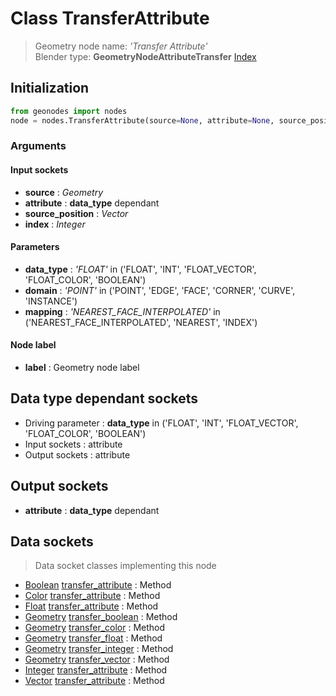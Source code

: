 
# Class TransferAttribute

> Geometry node name: _'Transfer Attribute'_<br>Blender type:  **GeometryNodeAttributeTransfer**
[Index](/docs/index.md)

## Initialization


```python
from geonodes import nodes
node = nodes.TransferAttribute(source=None, attribute=None, source_position=None, index=None, data_type='FLOAT', domain='POINT', mapping='NEAREST_FACE_INTERPOLATED', label=None)
```


### Arguments


#### Input sockets



- **source** : _Geometry_
- **attribute** : **data_type** dependant
- **source_position** : _Vector_
- **index** : _Integer_



#### Parameters



- **data_type** : _'FLOAT'_ in ('FLOAT', 'INT', 'FLOAT_VECTOR', 'FLOAT_COLOR', 'BOOLEAN')
- **domain** : _'POINT'_ in ('POINT', 'EDGE', 'FACE', 'CORNER', 'CURVE', 'INSTANCE')
- **mapping** : _'NEAREST_FACE_INTERPOLATED'_ in ('NEAREST_FACE_INTERPOLATED', 'NEAREST', 'INDEX')



#### Node label



- **label** : Geometry node label



## Data type dependant sockets



- Driving parameter : **data_type** in ('FLOAT', 'INT', 'FLOAT_VECTOR', 'FLOAT_COLOR', 'BOOLEAN')
- Input sockets : attribute
- Output sockets : attribute



## Output sockets



- **attribute** : **data_type** dependant



## Data sockets

> Data socket classes implementing this node


- [Boolean](../sockets/Boolean.md) [transfer_attribute](../sockets/Boolean.md#transfer_attribute) : Method
- [Color](../sockets/Color.md) [transfer_attribute](../sockets/Color.md#transfer_attribute) : Method
- [Float](../sockets/Float.md) [transfer_attribute](../sockets/Float.md#transfer_attribute) : Method
- [Geometry](../sockets/Geometry.md) [transfer_boolean](../sockets/Geometry.md#transfer_boolean) : Method
- [Geometry](../sockets/Geometry.md) [transfer_color](../sockets/Geometry.md#transfer_color) : Method
- [Geometry](../sockets/Geometry.md) [transfer_float](../sockets/Geometry.md#transfer_float) : Method
- [Geometry](../sockets/Geometry.md) [transfer_integer](../sockets/Geometry.md#transfer_integer) : Method
- [Geometry](../sockets/Geometry.md) [transfer_vector](../sockets/Geometry.md#transfer_vector) : Method
- [Integer](../sockets/Integer.md) [transfer_attribute](../sockets/Integer.md#transfer_attribute) : Method
- [Vector](../sockets/Vector.md) [transfer_attribute](../sockets/Vector.md#transfer_attribute) : Method


